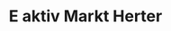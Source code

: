 ---
title: "E aktiv Markt Herter"
url: /sachsen-bei-ansbach/e-aktiv-markt-herter/
shop: Supermarkt
---